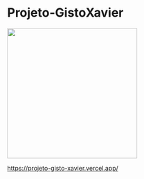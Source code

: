 # Projeto-GistoXavier

<img src="https://projeto-gisto-xavier.vercel.app/imagens/g&x.png" width="300px" />

https://projeto-gisto-xavier.vercel.app/
